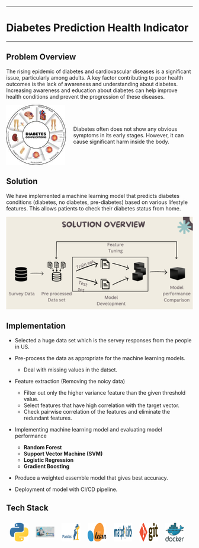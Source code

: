 ___
# Diabetes Prediction Health Indicator
___

## Problem Overview

The rising epidemic of diabetes and cardiovascular diseases is a significant issue, particularly among adults. A key factor contributing to poor health outcomes is the lack of awareness and understanding about diabetes. Increasing awareness and education about diabetes can help improve health conditions and prevent the progression of these diseases.

<div style="display: flex; align-items: center;">
  <div style="flex: 1; max-width: 50%;">
    <img src="./docs/images/1.jpeg" alt="Image description" style="max-width: 100%; height: auto;">
  </div>
  <div style="flex: 2; padding-left: 20px;">
    <p>
      Diabetes often does not show any obvious symptoms in its early stages. However, it can cause significant harm inside the body.
    </p>
  </div>
</div>


## Solution 
<p>
    We have implemented a machine learning model that predicts diabetes conditions (diabetes, no diabetes, pre-diabetes) based on various lifestyle features. This allows patients to check their diabetes status from home.
</p>

<img src="./docs/images/2.png" alt="Model implementation process">

## Implementation

* Selected a huge data set which is the servey responses from the people in US.
* Pre-process the data as appropriate for the machine learning models.
    + Deal with missing values in the datset.
* Feature extraction (Removing the noicy data)
    + Filter out only the higher variance feature than the given threshold value.
    + Select features that have high correlation with the target vector.
    + Check pairwise correlation of the features and eliminate the redundant features.

* Implementing machine learning model and evaluating model performance
    + **Random Forest**
    + **Support Vector Machine (SVM)**
    + **Logistic Regression**
    + **Gradient Boosting**

* Produce a weighted essemble model that gives best accuracy.

* Deployment of model with CI/CD pipeline.

## Tech Stack

<div style="display: flex; flex-wrap: wrap; align-items: center;">
  <img src="./docs/images/techstack1.png" alt="Tech Stack" style="width: 50px; height: 50px; margin: 10px;">
  <img src="./docs/images/techstack2.png" alt="Tech Stack" style="width: 50px; margin: 10px;">
  <img src="./docs/images/techstack3.png" alt="Tech Stack" style="width: 50px; height: 50px; margin: 10px;">
  <img src="./docs/images/techstack4.png" alt="Tech Stack" style="width: 50px; height: 50px; margin: 10px;">
  <img src="./docs/images/techstack5.png" alt="Tech Stack" style="width: 50px; height: 50px; margin: 10px;">
  <img src="./docs/images/techstack6.png" alt="Tech Stack" style="width: 50px; height: 50px; margin: 10px;">
  <img src="./docs/images/techstack7.png" alt="Tech Stack" style="width: 50px; height: 50px; margin: 10px;">
</div>




